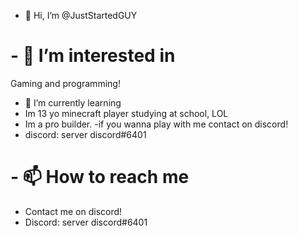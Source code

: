 - 👋 Hi, I’m @JustStartedGUY
# - 👀 I’m interested in 
Gaming and programming!

- 🌱 I’m currently learning
- Im 13 yo minecraft player studying at school, LOL
- Im a pro builder.
 -if you wanna play with me contact on discord!
- discord: server discord#6401

# - 📫 How to reach me
 - Contact me on discord!
 - Discord: server discord#6401

<!---
JustStartedGUY/JustStartedGUY is a ✨ special ✨ repository because its `README.md` (this file) appears on your GitHub profile.
You can click the Preview link to take a look at your changes.
--->
